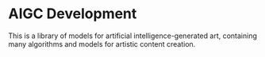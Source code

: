 # AIGC Development

This is a library of models for artificial intelligence-generated art, containing many algorithms and models for artistic content creation.
